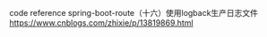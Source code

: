 

code reference
spring-boot-route（十六）使用logback生产日志文件 https://www.cnblogs.com/zhixie/p/13819869.html